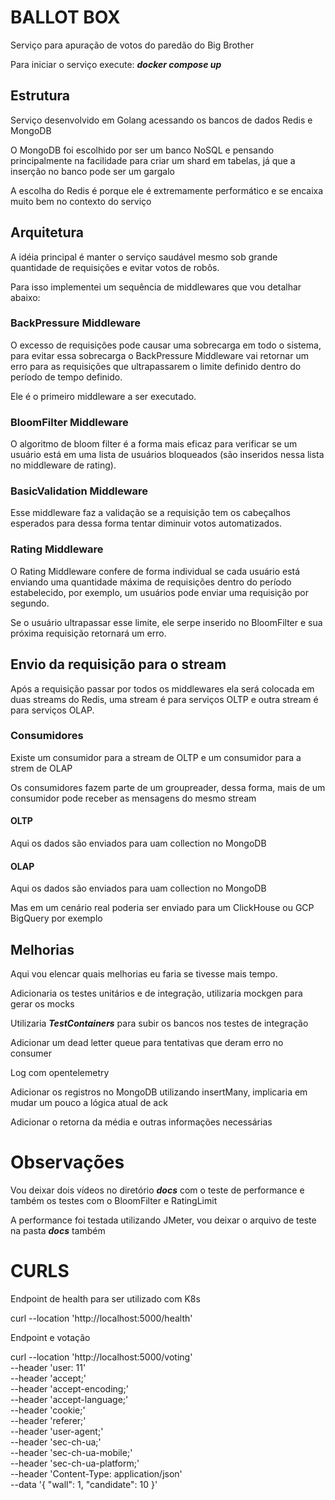 # BALLOT BOX

Serviço para apuração de votos do paredão do Big Brother

Para iniciar o serviço execute: ***docker compose up***

## Estrutura

Serviço desenvolvido em Golang acessando os bancos de dados Redis e MongoDB

O MongoDB foi escolhido por ser um banco NoSQL e pensando principalmente na facilidade
para criar um shard em tabelas, já que a inserção no banco pode ser um gargalo

A escolha do Redis é porque ele é extremamente performático e se encaixa muito bem no contexto do
serviço

## Arquitetura

A idéia principal é manter o serviço saudável mesmo sob grande quantidade de requisições e evitar votos de robôs.

Para isso implementei um sequência de middlewares que vou detalhar abaixo:

### BackPressure Middleware

O excesso de requisições pode causar uma sobrecarga em todo o sistema, para evitar essa sobrecarga o BackPressure 
Middleware vai retornar um erro para as requisições que ultrapassarem o limite definido dentro do período de
tempo definido.

Ele é o primeiro middleware a ser executado.

### BloomFilter Middleware

O algoritmo de bloom filter é a forma mais eficaz para verificar se um usuário está em uma lista de usuários 
bloqueados (são inseridos nessa lista no middleware de rating).

### BasicValidation Middleware

Esse middleware faz a validação se a requisição tem os cabeçalhos esperados para dessa forma tentar diminuir
votos automatizados.

### Rating Middleware

O Rating Middleware confere de forma individual se cada usuário está enviando uma quantidade máxima de requisições 
dentro do período estabelecido, por exemplo, um usuários pode enviar uma requisição por segundo.

Se o usuário ultrapassar esse limite, ele serpe inserido no BloomFilter e sua próxima requisição retornará um erro.

## Envio da requisição para o stream

Após a requisição passar por todos os middlewares ela será colocada em duas streams do Redis,
uma stream é para serviços OLTP e outra stream é para serviços OLAP.

### Consumidores

Existe um consumidor para a stream de OLTP e um consumidor para a strem de OLAP

Os consumidores fazem parte de um groupreader, dessa forma, mais de um consumidor pode receber as mensagens do 
mesmo stream

#### OLTP

Aqui os dados são enviados para uam collection no MongoDB

#### OLAP

Aqui os dados são enviados para uam collection no MongoDB

Mas em um cenário real poderia ser enviado para um ClickHouse ou GCP BigQuery por exemplo


## Melhorias

Aqui vou elencar quais melhorias eu faria se tivesse mais tempo.

Adicionaria os testes unitários e de integração, utilizaria mockgen para gerar os mocks

Utilizaria ***TestContainers*** para subir os bancos nos testes de integração

Adicionar um dead letter queue para tentativas que deram erro no consumer

Log com opentelemetry

Adicionar os registros no MongoDB utilizando insertMany, implicaria em mudar um pouco a lógica
atual de ack

Adicionar o retorna da média e outras informações necessárias


# Observações

Vou deixar dois vídeos no diretório ***docs*** com o teste de performance e
também os testes com o BloomFilter e RatingLimit

A performance foi testada utilizando JMeter, vou deixar o arquivo de teste na 
pasta ***docs*** também


# CURLS

Endpoint de health para ser utilizado com K8s

curl --location 'http://localhost:5000/health'

Endpoint e votação

curl --location 'http://localhost:5000/voting' \
--header 'user: 11' \
--header 'accept;' \
--header 'accept-encoding;' \
--header 'accept-language;' \
--header 'cookie;' \
--header 'referer;' \
--header 'user-agent;' \
--header 'sec-ch-ua;' \
--header 'sec-ch-ua-mobile;' \
--header 'sec-ch-ua-platform;' \
--header 'Content-Type: application/json' \
--data '{
"wall": 1,
"candidate": 10
}'



